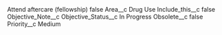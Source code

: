 <?xml version="1.0" encoding="UTF-8"?>
<CustomMetadata xmlns="http://soap.sforce.com/2006/04/metadata" xmlns:xsi="http://www.w3.org/2001/XMLSchema-instance" xmlns:xsd="http://www.w3.org/2001/XMLSchema">
    <label>Attend aftercare (fellowship)</label>
    <protected>false</protected>
    <values>
        <field>Area__c</field>
        <value xsi:type="xsd:string">Drug Use</value>
    </values>
    <values>
        <field>Include_this__c</field>
        <value xsi:type="xsd:boolean">false</value>
    </values>
    <values>
        <field>Objective_Note__c</field>
        <value xsi:nil="true"/>
    </values>
    <values>
        <field>Objective_Status__c</field>
        <value xsi:type="xsd:string">In Progress</value>
    </values>
    <values>
        <field>Obsolete__c</field>
        <value xsi:type="xsd:boolean">false</value>
    </values>
    <values>
        <field>Priority__c</field>
        <value xsi:type="xsd:string">Medium</value>
    </values>
</CustomMetadata>

